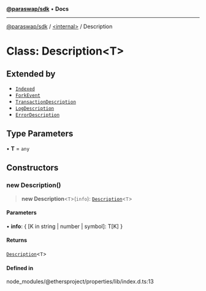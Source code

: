 [**@paraswap/sdk**](../../README.md) • **Docs**

***

[@paraswap/sdk](../../globals.md) / [\<internal\>](../README.md) / Description

# Class: Description\<T\>

## Extended by

- [`Indexed`](Indexed.md)
- [`ForkEvent`](ForkEvent.md)
- [`TransactionDescription`](TransactionDescription.md)
- [`LogDescription`](LogDescription.md)
- [`ErrorDescription`](ErrorDescription.md)

## Type Parameters

• **T** = `any`

## Constructors

### new Description()

> **new Description**\<`T`\>(`info`): [`Description`](Description.md)\<`T`\>

#### Parameters

• **info**: \{ \[K in string \| number \| symbol\]: T\[K\] \}

#### Returns

[`Description`](Description.md)\<`T`\>

#### Defined in

node\_modules/@ethersproject/properties/lib/index.d.ts:13
